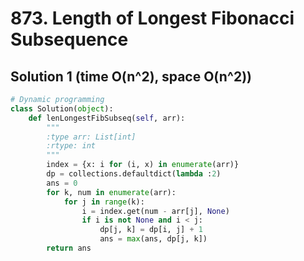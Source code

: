 # 873. Length of Longest Fibonacci Subsequence

## Solution 1 (time O(n^2), space O(n^2))

```python
# Dynamic programming
class Solution(object):
    def lenLongestFibSubseq(self, arr):
        """
        :type arr: List[int]
        :rtype: int
        """
        index = {x: i for (i, x) in enumerate(arr)}
        dp = collections.defaultdict(lambda :2)
        ans = 0
        for k, num in enumerate(arr):
            for j in range(k):
                i = index.get(num - arr[j], None)
                if i is not None and i < j:
                    dp[j, k] = dp[i, j] + 1
                    ans = max(ans, dp[j, k])
        return ans
```
